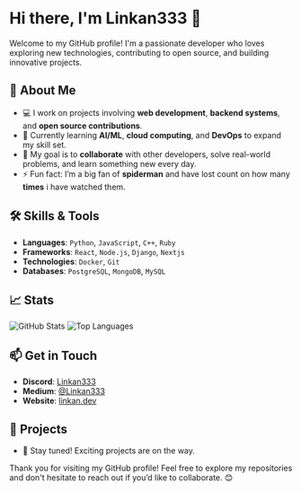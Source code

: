 # Hi there, I'm Linkan333 👋

Welcome to my GitHub profile! I'm a passionate developer who loves exploring new technologies, contributing to open source, and building innovative projects.

## 🚀 About Me
- 💻 I work on projects involving **web development**, **backend systems**, and **open source contributions**.
- 🌱 Currently learning **AI/ML**, **cloud computing**, and **DevOps** to expand my skill set.
- 🎯 My goal is to **collaborate** with other developers, solve real-world problems, and learn something new every day.
- ⚡ Fun fact: I’m a big fan of **spiderman** and have lost count on how many **times** i have watched them.

## 🛠️ Skills & Tools
- **Languages**: `Python`, `JavaScript`, `C++`, `Ruby`
- **Frameworks**: `React`, `Node.js`, `Django`, `Nextjs`
- **Technologies**: `Docker`, `Git`
- **Databases**: `PostgreSQL`, `MongoDB`, `MySQL`

## 📈 Stats
![GitHub Stats](https://github-readme-stats.vercel.app/api?username=Linkan333&show_icons=true&theme=radical)
![Top Languages](https://github-readme-stats.vercel.app/api/top-langs/?username=Linkan333&layout=compact&theme=radical)

## 📫 Get in Touch
- **Discord**: [Linkan333](https://discord.com/users/683080741340708866) 
- **Medium**: [@Linkan333](https://medium.com/@linkan333)
- **Website**: [linkan.dev](https://linkan.dev/)

## 🌟 Projects
- 🚧 Stay tuned! Exciting projects are on the way.

Thank you for visiting my GitHub profile! Feel free to explore my repositories and don't hesitate to reach out if you’d like to collaborate. 😊
